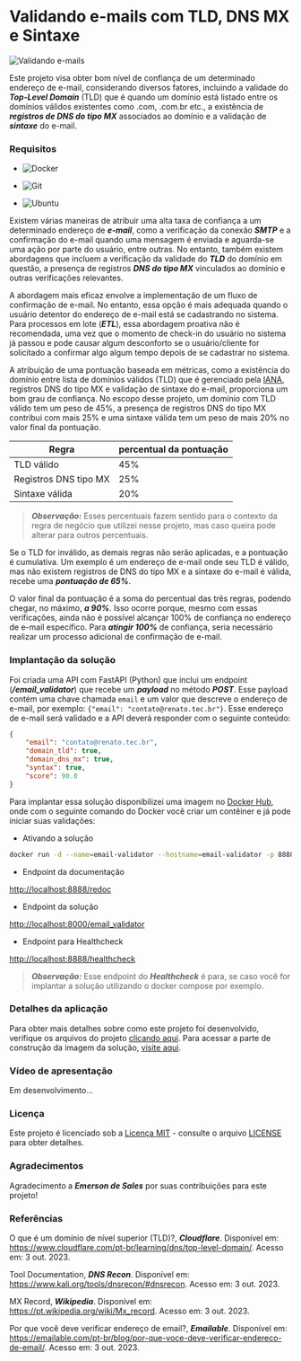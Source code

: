 # Validando e-mails com TLD, DNS MX e Sintaxe

![Validando e-mails](https://drive.google.com/uc?export=view&id=1y1zFTkjJ6VcXPoQighzCTwI7SC8p9N1r)

Este projeto visa obter bom nível de confiança de um determinado endereço de e-mail, considerando diversos fatores, incluindo a validade do ***Top-Level Domain*** (TLD) que é quando um domínio está listado entre os domínios válidos existentes como .com, .com.br etc., a existência de ***registros de DNS do tipo MX*** associados ao domínio e a validação de ***sintaxe*** do e-mail.

### Requisitos

+ ![Docker](https://img.shields.io/badge/Docker-23.0.3-E3E3E3)

+ ![Git](https://img.shields.io/badge/Git-2.25.1%2B-E3E3E3)

+ ![Ubuntu](https://img.shields.io/badge/Ubuntu-20.04-E3E3E3)

Existem várias maneiras de atribuir uma alta taxa de confiança a um determinado endereço de ***e-mail***, como a verificação da conexão ***SMTP*** e a confirmação do e-mail quando uma mensagem é enviada e aguarda-se uma ação por parte do usuário, entre outras. No entanto, também existem abordagens que incluem a verificação da validade do ***TLD*** do domínio em questão, a presença de registros ***DNS do tipo MX*** vinculados ao domínio e outras verificações relevantes.

A abordagem mais eficaz envolve a implementação de um fluxo de confirmação de e-mail. No entanto, essa opção é mais adequada quando o usuário detentor do endereço de e-mail está se cadastrando no sistema. Para processos em lote (***ETL***), essa abordagem proativa não é recomendada, uma vez que o momento de check-in do usuário no sistema já passou e pode causar algum desconforto se o usuário/cliente for solicitado a confirmar algo algum tempo depois de se cadastrar no sistema.

A atribuição de uma pontuação baseada em métricas, como a existência do domínio entre lista de domínios válidos (TLD) que é gerenciado pela [IANA](https://www.iana.org/domains), registros DNS do tipo MX e validação de sintaxe do e-mail, proporciona um bom grau de confiança. No escopo desse projeto, um domínio com TLD válido tem um peso de 45%, a presença de registros DNS do tipo MX contribui com mais 25% e uma sintaxe válida tem um peso de mais 20% no valor final da pontuação.

|Regra|percentual da pontuação|
|--------------------------------|--------------------------|
|TLD válido|45%|
|Registros DNS tipo MX|25%|
|Sintaxe válida|20%|

> ***Observação:*** Esses percentuais fazem sentido para o contexto da regra de negócio que utilizei nesse projeto, mas caso queira pode alterar para outros percentuais. 

Se o TLD for inválido, as demais regras não serão aplicadas, e a pontuação é cumulativa. Um exemplo é um endereço de e-mail onde seu TLD é válido, mas não existem registros de DNS do tipo MX e a sintaxe do e-mail é válida, recebe uma ***pontuação de 65%***.

O valor final da pontuação é a soma do percentual das três regras, podendo chegar, no máximo, ***a 90%***. Isso ocorre porque, mesmo com essas verificações, ainda não é possível alcançar 100% de confiança no endereço de e-mail específico. Para ***atingir 100%*** de confiança, seria necessário realizar um processo adicional de confirmação de e-mail.

### Implantação da solução

Foi criada uma API com FastAPI (Python) que inclui um endpoint (***/email_validator***) que recebe um ***payload*** no método ***POST***. Esse payload contém uma chave chamada ```email``` e um valor que descreve o endereço de e-mail, por exemplo: ```{"email": "contato@renato.tec.br"}```. Esse endereço de e-mail será validado e a API deverá responder com o seguinte conteúdo:

```json
{
    "email": "contato@renato.tec.br",
    "domain_tld": true,
    "domain_dns_mx": true,
    "syntax": true,
    "score": 90.0
}
```

Para implantar essa solução disponibilizei uma imagem no [Docker Hub](https://hub.docker.com/repository/docker/renatoelho/email-validator/general), onde com o seguinte comando do Docker você criar um contêiner e já pode iniciar suas validações:

+ Ativando a solução

```bash
docker run -d --name=email-validator --hostname=email-validator -p 8888:8888 renatoelho/email-validator:0.0.1
```

+ Endpoint da documentação

[http://localhost:8888/redoc](http://localhost:8888/redoc)

+ Endpoint da solução

[http://localhost:8000/email_validator](http://localhost:8000/email_validator) 

+ Endpoint para Healthcheck

[http://localhost:8888/healthcheck](http://localhost:8888/healthcheck)

> ***Observação:*** Esse endpoint do ***Healthcheck*** é para, se caso você for implantar a solução utilizando o docker compose por exemplo.

### Detalhes da aplicação

Para obter mais detalhes sobre como este projeto foi desenvolvido, verifique os arquivos do projeto [clicando aqui](https://github.com/Renatoelho/email-validator/tree/main/app). Para acessar a parte de construção da imagem da solução, [visite aqui](https://github.com/Renatoelho/email-validator/blob/main/README-build.md).

### Vídeo de apresentação

Em desenvolvimento...

### Licença

Este projeto é licenciado sob a [Licença MIT](https://opensource.org/licenses/MIT) - consulte o arquivo [LICENSE](https://github.com/Renatoelho/email-validator/blob/main/LICENSE) para obter detalhes.

### Agradecimentos

Agradecimento a ***Emerson de Sales*** por suas contribuições para este projeto!

### Referências

O que é um domínio de nível superior (TLD)?, ***Cloudflare***. Disponível em: <https://www.cloudflare.com/pt-br/learning/dns/top-level-domain/>. Acesso em: 3 out. 2023.

Tool Documentation, ***DNS Recon***. Disponível em: <https://www.kali.org/tools/dnsrecon/#dnsrecon>. Acesso em: 3 out. 2023.

MX Record, ***Wikipedia***. Disponível em: <https://pt.wikipedia.org/wiki/Mx_record>. Acesso em: 3 out. 2023.

Por que você deve verificar endereço de email?, ***Emailable***. Disponível em: <https://emailable.com/pt-br/blog/por-que-voce-deve-verificar-endereco-de-email/>. Acesso em: 3 out. 2023.

